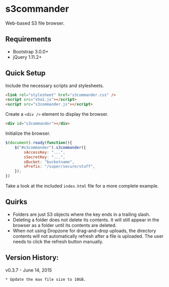 s3commander
===========

Web-based S3 file browser.

Requirements
------------

* Bootstrap 3.0.0+
* jQuery 1.11.2+

Quick Setup
-----------

Include the necessary scripts and stylesheets.

```html
<link rel="stylesheet" href="s3commander.css" />
<script src="sha1.js"></script>
<script src="s3commander.js"></script>
```

Create a ```<div />``` element to display the browser.

```html
<div id="s3commander"></div>
```

Initialize the browser.

```javascript
$(document).ready(function(){
    $("#s3commander").s3commander({
        sAccessKey: "...",
        sSecretKey: "...",
        sBucket: "bucketname",
        sPrefix: "/super/secure/stuff",
    });
})
```

Take a look at the included ```index.html``` file for a more complete example.

Quirks
------

* Folders are just S3 objects where the key ends in a trailing slash.
* Deleting a folder does not delete its contents. It will still appear in the
  browser as a folder until its contents are deleted.
* When not using Dropzone for drag-and-drop uploads, the directory contents will
  not automatically refresh after a file is uploaded. The user needs to click
  the refresh button manually.


Version History:
----------------

v0.3.7 - June 14, 2015

    * Update the max file size to 10GB.
